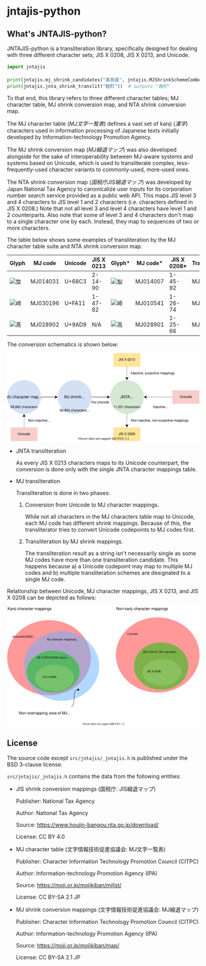 # jntajis-python

## What's JNTAJIS-python?

JNTAJIS-python is a transliteration library, specifically designed for dealing with three different character sets; JIS X 0208, JIS X 0213, and Unicode.

```python
import jntajis

print(jntajis.mj_shrink_candidates("髙島屋", jntajis.MJShrinkSchemeCombo.JIS_INCORPORATION_UCS_UNIFICATION_RULE))  # outputs ["高島屋", "髙島屋"]
print(jntajis.jnta_shrink_translit("麴町"))  # outputs "麹町"
```

To that end, this library refers to three different character tables; MJ character table, MJ shrink conversion map, and NTA shrink conversion map.

The MJ character table (*MJ文字一覧表*) defines a vast set of kanji (*漢字*) characters used in information processing of Japanese texts initially developed by Information-technology Promotion Agency.

The MJ shrink conversion map (*MJ縮退マップ*) was also developed alongside for the sake of interoperability between MJ-aware systems and systems based on Unicode, which is used to transliterate complex, less-frequently-used character variants to commonly-used, more-used ones.

The NTA shrink conversion map (*国税庁JIS縮退マップ*) was developed by Japan National Tax Agency to canonicalize user inputs for its corporation number search service provided as a public web API.  This maps JIS level 3 and 4 characters to JIS level 1 and 2 characters (i.e. characters defined in JIS X 0208.)  Note that not all level 3 and level 4 characters have level 1 and 2 counterparts.  Also note that some of level 3 and 4 characters don't map to a single character one by each.  Instead, they map to sequences of two or more characters.

The table below shows some examples of transliteration by the MJ character table suite and NTA shrink conversion map.

| Glyph | MJ code | Unicode | JIS X 0213 | Glyph\* | MJ code\* | JIS X 0208\* | Transliterator |
| ----- | ------- | ------- | ---------- | ------ | ------- | ---------- | -------------- | 
| ![棃](https://moji.or.jp/mojikibansearch/img/MJ/MJ014031.png) | MJ014031 | U+68C3 | 2-14-90 | ![梨](https://moji.or.jp/mojikibansearch/img/MJ/MJ014007.png) | MJ014007 | 1-45-92 | MJ / JNTA |
| ![﨑](https://moji.or.jp/mojikibansearch/img/MJ/MJ030196.png) | MJ030196 | U+FA11 | 1-47-82 | ![崎](https://moji.or.jp/mojikibansearch/img/MJ/MJ010541.png) | MJ010541 | 1-26-74 | MJ / JNTA |
| ![髙](https://moji.or.jp/mojikibansearch/img/MJ/MJ028902.png) | MJ028902 | U+9AD9 | N/A | ![高](https://moji.or.jp/mojikibansearch/img/MJ/MJ028901.png) | MJ028901 | 1-25-66 | MJ |

The conversion schematics is shown below:

![](docs/source/_static/images/mj-jnta.svg)

* JNTA transliteration

    As every JIS X 0213 characters maps to its Unicode counterpart, the conversion is done only with the single JNTA character mappings table.

* MJ transliteration

    Transliteration is done in two phases:

    1. Conversion from Unicode to MJ character mappings.

        While not all characters in the MJ characters table map to Unicode, each MJ code has different shrink mappings. Because of this, the transliterator tries to convert Unicode codepoints to MJ codes first.

    2. Transliteration by MJ shrink mappings.

        The transliteration result as a string isn't necessarily single as some MJ codes have more than one transliteration candidate. This happens because a) a Unicode codepoint may map to multiple MJ codes and b) multiple transliteration schemes are designated to a single MJ code.


Relationship between Unicode, MJ character mappings, JIS X 0213, and JIS X 0208 can be depicted as follows:

![](docs/source/_static/images/relationships-character-mappings.svg)

## License

The source code except `src/jntajis/_jntajis.h` is published under the BSD 3-clause license.

`src/jntajis/_jntajis.h` contains the data from the following entities:

* JIS shrink conversion mappings (国税庁: JIS縮退マップ)

  Publisher: National Tax Agency

  Author: National Tax Agency

  Source: https://www.houjin-bangou.nta.go.jp/download/

  License: CC BY 4.0

* MJ character table (文字情報技術促進協議会: MJ文字一覧表)

  Publisher: Character Information Technology Promotion Council (CITPC)

  Author: Information-technology Promotion Agency (IPA)

  Source: https://moji.or.jp/mojikiban/mjlist/

  License: CC BY-SA 2.1 JP

* MJ shrink conversion mappings (文字情報技術促進協議会: MJ縮退マップ)

  Publisher: Character Information Technology Promotion Council (CITPC)

  Author: Information-technology Promotion Agency (IPA)

  Source: https://moji.or.jp/mojikiban/map/ 

  License: CC BY-SA 2.1 JP
